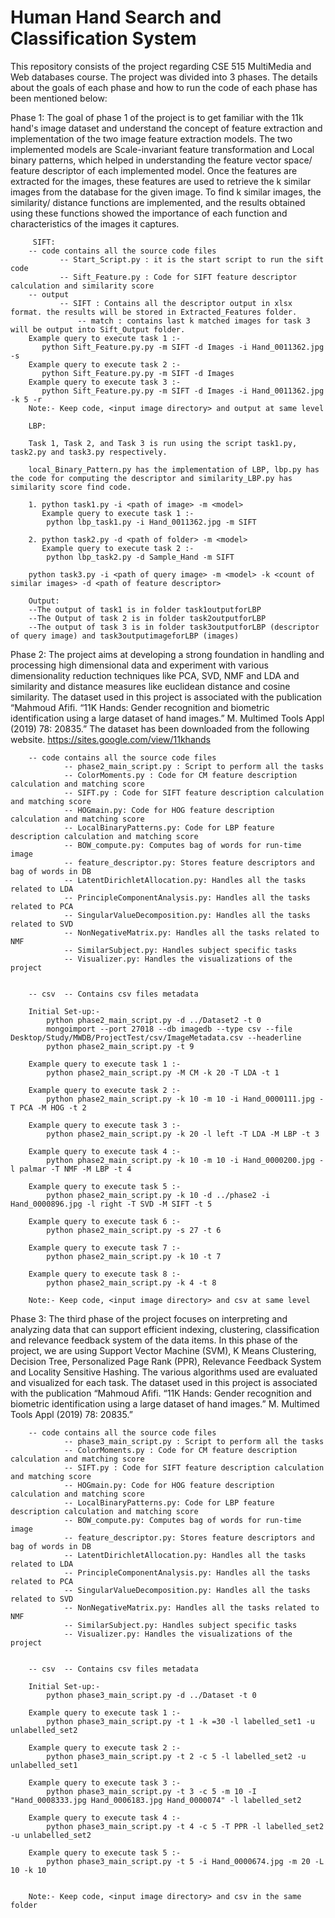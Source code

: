 # Human Hand Search and Classification System
 This repository consists of the project regarding CSE 515 MultiMedia and Web databases course. The project was divided into 3 phases. The details about the goals of each phase and how to run the code of each phase has been mentioned below:
 
 Phase 1:
 	The goal of phase 1 of the project is to get familiar with the 11k hand's image dataset and understand the concept of feature extraction and implementation of the two image feature extraction models. The two implemented models are Scale-invariant feature transformation and Local binary patterns, which helped in understanding the feature vector space/ feature descriptor of each implemented model. Once the features are extracted for the images, these features are used to retrieve the k similar images from the database for the given image. To find k similar images, the similarity/ distance functions are implemented, and the results obtained using these functions showed the importance of each function and characteristics of the images it captures.
	
		 SIFT:
		-- code contains all the source code files
			   -- Start_Script.py : it is the start script to run the sift code 
			   -- Sift_Feature.py : Code for SIFT feature descriptor calculation and similarity score
		-- output
			   -- SIFT : Contains all the descriptor output in xlsx format. the results will be stored in Extracted_Features folder.
				   -- match : contains last k matched images for task 3 will be output into Sift_Output folder.
		Example query to execute task 1 :-
		   python Sift_Feature.py.py -m SIFT -d Images -i Hand_0011362.jpg -s
		Example query to execute task 2 :-
		   python Sift_Feature.py.py -m SIFT -d Images
		Example query to execute task 3 :-
		   python Sift_Feature.py.py -m SIFT -d Images -i Hand_0011362.jpg -k 5 -r
		Note:- Keep code, <input image directory> and output at same level

		LBP:

		Task 1, Task 2, and Task 3 is run using the script task1.py, task2.py and task3.py respectively.

		local_Binary_Pattern.py has the implementation of LBP, lbp.py has the code for computing the descriptor and similarity_LBP.py has similarity score find code.

		1. python task1.py -i <path of image> -m <model>
		   Example query to execute task 1 :-
			python lbp_task1.py -i Hand_0011362.jpg -m SIFT

		2. python task2.py -d <path of folder> -m <model>
		   Example query to execute task 2 :-
			python lbp_task2.py -d Sample_Hand -m SIFT

		python task3.py -i <path of query image> -m <model> -k <count of similar images> -d <path of feature descriptor>

		Output:
		--The output of task1 is in folder task1outputforLBP
		--The Output of task 2 is in folder task2outputforLBP
		--The output of task 3 is in folder task3outputforLBP (descriptor of query image) and task3outputimageforLBP (images) 
		
		

Phase 2:
	The project aims at developing a strong foundation in handling and processing high dimensional data and experiment with  various dimensionality reduction techniques like PCA, SVD, NMF and LDA and similarity and distance measures like euclidean distance and cosine similarity. The dataset used in this project is associated with the publication “Mahmoud Afifi. “11K Hands: Gender recognition and biometric identification using a large dataset of hand images.” M. Multimed Tools Appl (2019) 78: 20835.” The dataset has been downloaded from the following website. https://sites.google.com/view/11khands 
	
		-- code contains all the source code files
				-- phase2_main_script.py : Script to perform all the tasks
				-- ColorMoments.py : Code for CM feature description calculation and matching score
				-- SIFT.py : Code for SIFT feature description calculation and matching score
				-- HOGmain.py: Code for HOG feature description calculation and matching score
				-- LocalBinaryPatterns.py: Code for LBP feature description calculation and matching score
				-- BOW_compute.py: Computes bag of words for run-time image
				-- feature_descriptor.py: Stores feature descriptors and bag of words in DB
				-- LatentDirichletAllocation.py: Handles all the tasks related to LDA
				-- PrincipleComponentAnalysis.py: Handles all the tasks related to PCA
				-- SingularValueDecomposition.py: Handles all the tasks related to SVD
				-- NonNegativeMatrix.py: Handles all the tasks related to NMF
				-- SimilarSubject.py: Handles subject specific tasks
				-- Visualizer.py: Handles the visualizations of the project


		-- csv  -- Contains csv files metadata

		Initial Set-up:-
			python phase2_main_script.py -d ../Dataset2 -t 0
			mongoimport --port 27018 --db imagedb --type csv --file Desktop/Study/MWDB/ProjectTest/csv/ImageMetadata.csv --headerline
			python phase2_main_script.py -t 9

		Example query to execute task 1 :-
			python phase2_main_script.py -M CM -k 20 -T LDA -t 1

		Example query to execute task 2 :-
			python phase2_main_script.py -k 10 -m 10 -i Hand_0000111.jpg -T PCA -M HOG -t 2

		Example query to execute task 3 :-
			python phase2_main_script.py -k 20 -l left -T LDA -M LBP -t 3

		Example query to execute task 4 :-
			python phase2_main_script.py -k 10 -m 10 -i Hand_0000200.jpg -l palmar -T NMF -M LBP -t 4

		Example query to execute task 5 :-
			python phase2_main_script.py -k 10 -d ../phase2 -i Hand_0000896.jpg -l right -T SVD -M SIFT -t 5

		Example query to execute task 6 :-
			python phase2_main_script.py -s 27 -t 6

		Example query to execute task 7 :-
			python phase2_main_script.py -k 10 -t 7

		Example query to execute task 8 :-
			python phase2_main_script.py -k 4 -t 8

		Note:- Keep code, <input image directory> and csv at same level
		
		

Phase 3:
	The third phase of the project focuses on interpreting and analyzing data that can support efficient indexing, clustering, classification and relevance feedback system of the data items. In this phase of the project, we are using Support Vector Machine (SVM), K Means Clustering, Decision Tree, Personalized Page Rank (PPR), Relevance Feedback System and Locality Sensitive Hashing. The various algorithms used are evaluated and visualized for each task. The dataset used in this project is associated with the publication “Mahmoud Afifi. “11K Hands: Gender recognition and biometric identification using a large dataset of hand images.” M. Multimed Tools Appl (2019) 78: 20835.” 

		-- code contains all the source code files
				-- phase3_main_script.py : Script to perform all the tasks
				-- ColorMoments.py : Code for CM feature description calculation and matching score
				-- SIFT.py : Code for SIFT feature description calculation and matching score
				-- HOGmain.py: Code for HOG feature description calculation and matching score
				-- LocalBinaryPatterns.py: Code for LBP feature description calculation and matching score
				-- BOW_compute.py: Computes bag of words for run-time image
				-- feature_descriptor.py: Stores feature descriptors and bag of words in DB
				-- LatentDirichletAllocation.py: Handles all the tasks related to LDA
				-- PrincipleComponentAnalysis.py: Handles all the tasks related to PCA
				-- SingularValueDecomposition.py: Handles all the tasks related to SVD
				-- NonNegativeMatrix.py: Handles all the tasks related to NMF
				-- SimilarSubject.py: Handles subject specific tasks
				-- Visualizer.py: Handles the visualizations of the project


		-- csv  -- Contains csv files metadata

		Initial Set-up:-
			python phase3_main_script.py -d ../Dataset -t 0

		Example query to execute task 1 :-
			python phase3_main_script.py -t 1 -k =30 -l labelled_set1 -u unlabelled_set2

		Example query to execute task 2 :-
			python phase3_main_script.py -t 2 -c 5 -l labelled_set2 -u unlabelled_set1

		Example query to execute task 3 :-
			python phase3_main_script.py -t 3 -c 5 -m 10 -I "Hand_0008333.jpg Hand_0006183.jpg Hand_0000074" -l labelled_set2

		Example query to execute task 4 :-
			python phase3_main_script.py -t 4 -c 5 -T PPR -l labelled_set2 -u unlabelled_set2

		Example query to execute task 5 :-
			python phase3_main_script.py -t 5 -i Hand_0000674.jpg -m 20 -L 10 -k 10


		Note:- Keep code, <input image directory> and csv in the same folder
